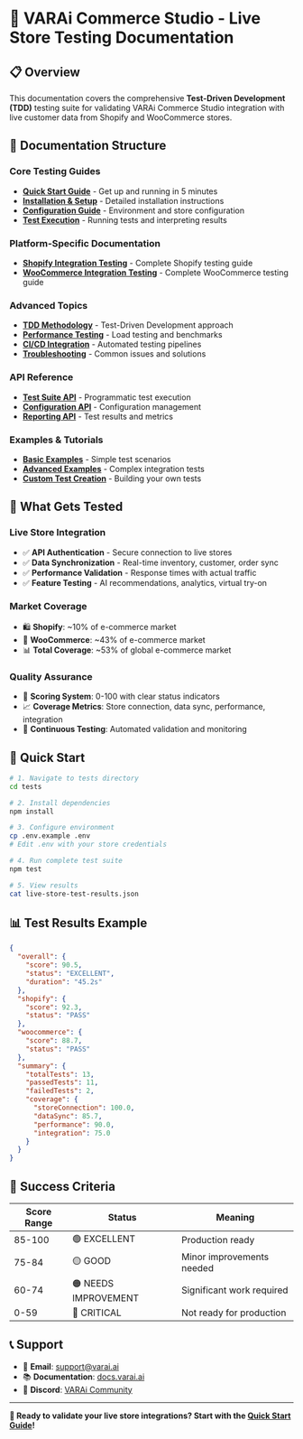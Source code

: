 # 🧪 VARAi Commerce Studio - Live Store Testing Documentation

## 📋 Overview

This documentation covers the comprehensive **Test-Driven Development (TDD)** testing suite for validating VARAi Commerce Studio integration with live customer data from Shopify and WooCommerce stores.

## 📁 Documentation Structure

### **Core Testing Guides**
- **[Quick Start Guide](quick-start.md)** - Get up and running in 5 minutes
- **[Installation & Setup](installation-setup.md)** - Detailed installation instructions
- **[Configuration Guide](configuration.md)** - Environment and store configuration
- **[Test Execution](test-execution.md)** - Running tests and interpreting results

### **Platform-Specific Documentation**
- **[Shopify Integration Testing](shopify/README.md)** - Complete Shopify testing guide
- **[WooCommerce Integration Testing](woocommerce/README.md)** - Complete WooCommerce testing guide

### **Advanced Topics**
- **[TDD Methodology](tdd-methodology.md)** - Test-Driven Development approach
- **[Performance Testing](performance-testing.md)** - Load testing and benchmarks
- **[CI/CD Integration](cicd-integration.md)** - Automated testing pipelines
- **[Troubleshooting](troubleshooting.md)** - Common issues and solutions

### **API Reference**
- **[Test Suite API](api/test-suite-api.md)** - Programmatic test execution
- **[Configuration API](api/configuration-api.md)** - Configuration management
- **[Reporting API](api/reporting-api.md)** - Test results and metrics

### **Examples & Tutorials**
- **[Basic Examples](examples/basic-examples.md)** - Simple test scenarios
- **[Advanced Examples](examples/advanced-examples.md)** - Complex integration tests
- **[Custom Test Creation](examples/custom-tests.md)** - Building your own tests

## 🎯 What Gets Tested

### **Live Store Integration**
- ✅ **API Authentication** - Secure connection to live stores
- ✅ **Data Synchronization** - Real-time inventory, customer, order sync
- ✅ **Performance Validation** - Response times with actual traffic
- ✅ **Feature Testing** - AI recommendations, analytics, virtual try-on

### **Market Coverage**
- 🛍️ **Shopify**: ~10% of e-commerce market
- 🛒 **WooCommerce**: ~43% of e-commerce market
- 📊 **Total Coverage**: ~53% of global e-commerce market

### **Quality Assurance**
- 🎯 **Scoring System**: 0-100 with clear status indicators
- 📈 **Coverage Metrics**: Store connection, data sync, performance, integration
- 🔄 **Continuous Testing**: Automated validation and monitoring

## 🚀 Quick Start

```bash
# 1. Navigate to tests directory
cd tests

# 2. Install dependencies
npm install

# 3. Configure environment
cp .env.example .env
# Edit .env with your store credentials

# 4. Run complete test suite
npm test

# 5. View results
cat live-store-test-results.json
```

## 📊 Test Results Example

```json
{
  "overall": {
    "score": 90.5,
    "status": "EXCELLENT",
    "duration": "45.2s"
  },
  "shopify": {
    "score": 92.3,
    "status": "PASS"
  },
  "woocommerce": {
    "score": 88.7,
    "status": "PASS"
  },
  "summary": {
    "totalTests": 13,
    "passedTests": 11,
    "failedTests": 2,
    "coverage": {
      "storeConnection": 100.0,
      "dataSync": 85.7,
      "performance": 90.0,
      "integration": 75.0
    }
  }
}
```

## 🎯 Success Criteria

| Score Range | Status | Meaning |
|-------------|--------|---------|
| 85-100 | 🟢 EXCELLENT | Production ready |
| 75-84 | 🟡 GOOD | Minor improvements needed |
| 60-74 | 🟠 NEEDS IMPROVEMENT | Significant work required |
| 0-59 | 🔴 CRITICAL | Not ready for production |

## 📞 Support

- 📧 **Email**: support@varai.ai
- 📚 **Documentation**: [docs.varai.ai](https://docs.varai.ai)
- 💬 **Discord**: [VARAi Community](https://discord.gg/varai)

---

**🎉 Ready to validate your live store integrations? Start with the [Quick Start Guide](quick-start.md)!**